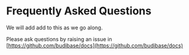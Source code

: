 # Frequently Asked Questions

We will add add to this as we go along. 

Please ask questions by raising an issue in [https://github.com/budibase/docs](https://github.com/budibase/docs) 